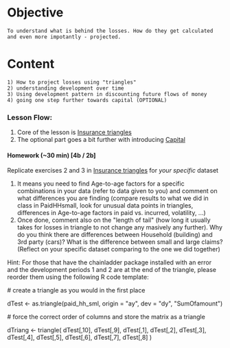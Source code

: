 # Objective
	To understand what is behind the losses. How do they get calculated and even more impotantly - projected.
	
# Content
	1) How to project losses using "triangles"
	2) understanding development over time
	3) Using development pattern in discounting future flows of money
	4) going one step further towards capital (OPTIONAL)

### Lesson Flow:
1) Core of the lesson is [Insurance triangles](loss_development.md)
2) The optional part goes a bit further with introducing [Capital](capital_in_insurance_OPTIONAL.md)


#### Homework (~30 min) [4b / 2b]
Replicate exercises 2 and 3 in [Insurance triangles](loss_development.md) for *your specific* dataset
1) It means you need to find Age-to-age factors for a specific combinations in your data (refer to data given to you) and comment on what differences you are finding (compare results to what we did in class in PaidHHsmall, look for unusual data points in triangles, differences in Age-to-age factors in paid vs. incurred, volatility, ...)
2) Once done, comment also on the "length of tail" (how long it usually takes for losses in triangle to not change any masively any further). Why do you think there are differences between Household (building) and 3rd party (cars)? What is the difference between small and large claims? (Reflect on your specific dataset comparing to the one we did together)

Hint:
For those that have the chainladder package installed with an error and the development periods 1 and 2 are at the end of the triangle, please reorder them using the following R code template:

\# create a triangle as you would in the first place

dTest <- as.triangle(paid_hh_sml, origin = "ay", dev = "dy", "SumOfamount")

\# force the correct order of columns and store the matrix as a triangle

dTriang <- triangle(
    dTest[,10],
    dTest[,9],
    dTest[,1],
    dTest[,2],
    dTest[,3],
    dTest[,4],
    dTest[,5],
    dTest[,6],
    dTest[,7],
    dTest[,8]
)
